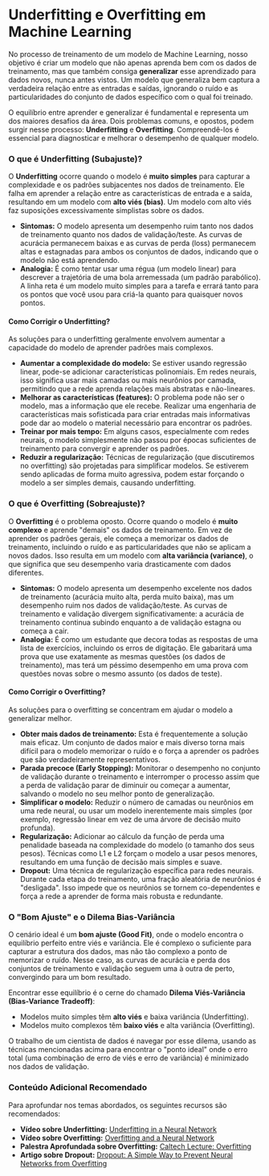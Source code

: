 # **Underfitting e Overfitting em Machine Learning**

No processo de treinamento de um modelo de Machine Learning, nosso objetivo é criar um modelo que não apenas aprenda bem com os dados de treinamento, mas que também consiga **generalizar** esse aprendizado para dados novos, nunca antes vistos. Um modelo que generaliza bem captura a verdadeira relação entre as entradas e saídas, ignorando o ruído e as particularidades do conjunto de dados específico com o qual foi treinado.

O equilíbrio entre aprender e generalizar é fundamental e representa um dos maiores desafios da área. Dois problemas comuns, e opostos, podem surgir nesse processo: **Underfitting** e **Overfitting**. Compreendê-los é essencial para diagnosticar e melhorar o desempenho de qualquer modelo.

### **O que é Underfitting (Subajuste)?**

O **Underfitting** ocorre quando o modelo é **muito simples** para capturar a complexidade e os padrões subjacentes nos dados de treinamento. Ele falha em aprender a relação entre as características de entrada e a saída, resultando em um modelo com **alto viés (bias)**. Um modelo com alto viés faz suposições excessivamente simplistas sobre os dados.

* **Sintomas:** O modelo apresenta um desempenho ruim tanto nos dados de treinamento quanto nos dados de validação/teste. As curvas de acurácia permanecem baixas e as curvas de perda (loss) permanecem altas e estagnadas para ambos os conjuntos de dados, indicando que o modelo não está aprendendo.  
* **Analogia:** É como tentar usar uma régua (um modelo linear) para descrever a trajetória de uma bola arremessada (um padrão parabólico). A linha reta é um modelo muito simples para a tarefa e errará tanto para os pontos que você usou para criá-la quanto para quaisquer novos pontos.

#### **Como Corrigir o Underfitting?**

As soluções para o underfitting geralmente envolvem aumentar a capacidade do modelo de aprender padrões mais complexos.

* **Aumentar a complexidade do modelo:** Se estiver usando regressão linear, pode-se adicionar características polinomiais. Em redes neurais, isso significa usar mais camadas ou mais neurônios por camada, permitindo que a rede aprenda relações mais abstratas e não-lineares.  
* **Melhorar as características (features):** O problema pode não ser o modelo, mas a informação que ele recebe. Realizar uma engenharia de características mais sofisticada para criar entradas mais informativas pode dar ao modelo o material necessário para encontrar os padrões.  
* **Treinar por mais tempo:** Em alguns casos, especialmente com redes neurais, o modelo simplesmente não passou por épocas suficientes de treinamento para convergir e aprender os padrões.  
* **Reduzir a regularização:** Técnicas de regularização (que discutiremos no overfitting) são projetadas para simplificar modelos. Se estiverem sendo aplicadas de forma muito agressiva, podem estar forçando o modelo a ser simples demais, causando underfitting.

### **O que é Overfitting (Sobreajuste)?**

O **Overfitting** é o problema oposto. Ocorre quando o modelo é **muito complexo** e aprende "demais" os dados de treinamento. Em vez de aprender os padrões gerais, ele começa a memorizar os dados de treinamento, incluindo o ruído e as particularidades que não se aplicam a novos dados. Isso resulta em um modelo com **alta variância (variance)**, o que significa que seu desempenho varia drasticamente com dados diferentes.

* **Sintomas:** O modelo apresenta um desempenho excelente nos dados de treinamento (acurácia muito alta, perda muito baixa), mas um desempenho ruim nos dados de validação/teste. As curvas de treinamento e validação divergem significativamente: a acurácia de treinamento continua subindo enquanto a de validação estagna ou começa a cair.  
* **Analogia:** É como um estudante que decora todas as respostas de uma lista de exercícios, incluindo os erros de digitação. Ele gabaritará uma prova que use exatamente as mesmas questões (os dados de treinamento), mas terá um péssimo desempenho em uma prova com questões novas sobre o mesmo assunto (os dados de teste).

#### **Como Corrigir o Overfitting?**

As soluções para o overfitting se concentram em ajudar o modelo a generalizar melhor.

* **Obter mais dados de treinamento:** Esta é frequentemente a solução mais eficaz. Um conjunto de dados maior e mais diverso torna mais difícil para o modelo memorizar o ruído e o força a aprender os padrões que são verdadeiramente representativos.  
* **Parada precoce (Early Stopping):** Monitorar o desempenho no conjunto de validação durante o treinamento e interromper o processo assim que a perda de validação parar de diminuir ou começar a aumentar, salvando o modelo no seu melhor ponto de generalização.  
* **Simplificar o modelo:** Reduzir o número de camadas ou neurônios em uma rede neural, ou usar um modelo inerentemente mais simples (por exemplo, regressão linear em vez de uma árvore de decisão muito profunda).  
* **Regularização:** Adicionar ao cálculo da função de perda uma penalidade baseada na complexidade do modelo (o tamanho dos seus pesos). Técnicas como L1 e L2 forçam o modelo a usar pesos menores, resultando em uma função de decisão mais simples e suave.  
* **Dropout:** Uma técnica de regularização específica para redes neurais. Durante cada etapa do treinamento, uma fração aleatória de neurônios é "desligada". Isso impede que os neurônios se tornem co-dependentes e força a rede a aprender de forma mais robusta e redundante.

### **O "Bom Ajuste" e o Dilema Bias-Variância**

O cenário ideal é um **bom ajuste (Good Fit)**, onde o modelo encontra o equilíbrio perfeito entre viés e variância. Ele é complexo o suficiente para capturar a estrutura dos dados, mas não tão complexo a ponto de memorizar o ruído. Nesse caso, as curvas de acurácia e perda dos conjuntos de treinamento e validação seguem uma à outra de perto, convergindo para um bom resultado.

Encontrar esse equilíbrio é o cerne do chamado **Dilema Viés-Variância (Bias-Variance Tradeoff)**:

* Modelos muito simples têm **alto viés** e baixa variância (Underfitting).  
* Modelos muito complexos têm **baixo viés** e alta variância (Overfitting).

O trabalho de um cientista de dados é navegar por esse dilema, usando as técnicas mencionadas acima para encontrar o "ponto ideal" onde o erro total (uma combinação de erro de viés e erro de variância) é minimizado nos dados de validação.

### **Conteúdo Adicional Recomendado**

Para aprofundar nos temas abordados, os seguintes recursos são recomendados:

* **Vídeo sobre Underfitting:** [Underfitting in a Neural Network](https://www.google.com/search?q=https://www.youtube.com/watch?v%3DrH__AdGg-aQ)  
* **Vídeo sobre Overfitting:** [Overfitting and a Neural Network](https://www.google.com/search?q=https://www.youtube.com/watch?v%3DS-tSQGN-8hM)  
* **Palestra Aprofundada sobre Overfitting:** [Caltech Lecture: Overfitting](https://www.google.com/search?q=https://www.youtube.com/watch?v%3DsIX_1A-Ka-A)  
* **Artigo sobre Dropout:** [Dropout: A Simple Way to Prevent Neural Networks from Overfitting](https://jmlr.org/papers/v15/srivastava14a.html)